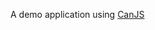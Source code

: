 A demo application using [CanJS](http://canjs.us/)

<img src="https://a248.e.akamai.net/camo.github.com/ab0a1e9228dbeacf2512d00685cc7668ccf9d2b5/687474703a2f2f63616e6a732e75732f696d616765732f63616e6a735f6c6f676f5f79656c6c6f775f736d616c6c2e706e67" alt="" />
